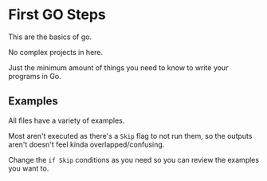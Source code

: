 # First GO Steps

This are the basics of go.

No complex projects in here.

Just the minimum amount of things you need to know to write your programs in Go.

## Examples

All files have a variety of examples.

Most aren't executed as there's a `Skip` flag to not run them, so the outputs aren't doesn't feel kinda overlapped/confusing.

Change the `if Skip` conditions as you need so you can review the examples you want to.
